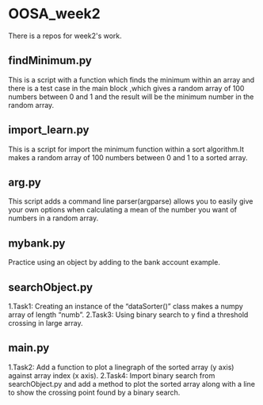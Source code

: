 # OOSA_week2
There is a repos for week2's work.
## findMinimum.py
This is a script with a function which finds the minimum within an array and there is  a test case in the main block ,which gives a random array of 100 numbers between 0 and 1 and the result will be the minimum number in the random array.
## import_learn.py
This is a script for import the minimum function within a sort algorithm.It makes a random array of 100 numbers between 0 and 1 to a sorted array.
## arg.py
This script adds a command line parser(argparse) allows you to easily give your own options when calculating a mean of the number you want of numbers in a random array.
## mybank.py
Practice using an object by adding to the bank account example.
## searchObject.py
1.Task1: Creating an instance of the “dataSorter()” class makes a numpy array of length “numb”.
2.Task3: Using binary search to y find a threshold crossing in large array.
## main.py
1.Task2: Add a function to plot a linegraph of the sorted array (y axis) against array index (x axis). 
2.Task4: Import binary search from searchObject.py and add a method to plot the sorted array along with a line to show the crossing point found by a binary search.


